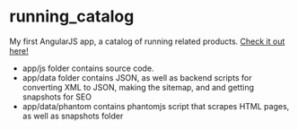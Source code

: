 running_catalog
===============

My first AngularJS app, a catalog of running related products. [Check it out here!](http://boutique.passionrunning.com)

- app/js folder contains source code.
- app/data folder contains JSON, as well as backend scripts for converting XML to JSON, making the sitemap, and and getting snapshots for SEO
- app/data/phantom contains phantomjs script that scrapes HTML pages, as well as snapshots folder